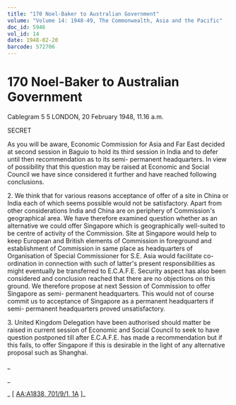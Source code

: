 ```yaml
---
title: "170 Noel-Baker to Australian Government"
volume: "Volume 14: 1948-49, The Commonwealth, Asia and the Pacific"
doc_id: 5946
vol_id: 14
date: 1948-02-20
barcode: 572706
---
```


# 170 Noel-Baker to Australian Government

Cablegram 5 5 LONDON, 20 February 1948, 11.16 a.m.

SECRET

As you will be aware, Economic Commission for Asia and Far East decided at second session in Baguio to hold its third session in India and to defer until then recommendation as to its semi- permanent headquarters. In view of possibility that this question may be raised at Economic and Social Council we have since considered it further and have reached following conclusions.

2\. We think that for various reasons acceptance of offer of a site in China or India each of which seems possible would not be satisfactory. Apart from other considerations India and China are on periphery of Commission's geographical area. We have therefore examined question whether as an alternative we could offer Singapore which is geographically well-suited to be centre of activity of the Commission. Site at Singapore would help to keep European and British elements of Commission in foreground and establishment of Commission in same place as headquarters of Organisation of Special Commissioner for S.E. Asia would facilitate co-ordination in connection with such of latter's present responsibilities as might eventually be transferred to E.C.A.F.E. Security aspect has also been considered and conclusion reached that there are no objections on this ground. We therefore propose at next Session of Commission to offer Singapore as semi- permanent headquarters. This would not of course commit us to acceptance of Singapore as a permanent headquarters if semi- permanent headquarters proved unsatisfactory.

3\. United Kingdom Delegation have been authorised should matter be raised in current session of Economic and Social Council to seek to have question postponed till after E.C.A.F.E. has made a recommendation but if this fails, to offer Singapore if this is desirable in the light of any alternative proposal such as Shanghai.

_

_

_ [ [AA:A1838, 701/9/1, 1A](http://www.naa.gov.au/cgi-bin/Search?O=I&Number=572706) ]_
